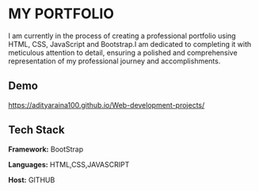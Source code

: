 
# MY PORTFOLIO

I am currently in the process of creating a professional portfolio using HTML, CSS, JavaScript and Bootstrap.I am dedicated to completing it with meticulous attention to detail, ensuring a polished and comprehensive representation of my professional journey and accomplishments.
## Demo

https://adityaraina100.github.io/Web-development-projects/


## Tech Stack

**Framework:** BootStrap

**Languages:** HTML,CSS,JAVASCRIPT

**Host:** GITHUB

